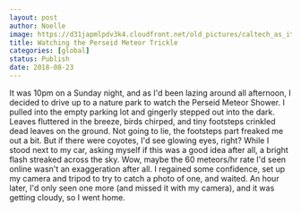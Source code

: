 ```yaml
---
layout: post
author: Noelle
image: https://d31japmlpdv3k4.cloudfront.net/old_pictures/caltech_as_it_happens/6a0105349b8251970b022ad3aa0680200b.jpg
title: Watching the Perseid Meteor Trickle
categories: [global]
status: Publish
date: 2018-08-23
---
```


It was 10pm on a Sunday night, and as I'd been lazing around all afternoon, I decided to drive up to a nature park to watch the Perseid Meteor Shower. I pulled into the empty parking lot and gingerly stepped out into the dark. Leaves fluttered in the breeze, birds chirped, and tiny footsteps crinkled dead leaves on the ground. Not going to lie, the footsteps part freaked me out a bit. But if there were coyotes, I'd see glowing eyes, right?
While I stood next to my car, asking myself if this was a good idea after all, a bright flash streaked across the sky. Wow, maybe the 60 meteors/hr rate I'd seen online wasn't an exaggeration after all. I regained some confidence, set up my camera and tripod to try to catch a photo of one, and waited. An hour later, I'd only seen one more (and missed it with my camera), and it was getting cloudy, so I went home.

